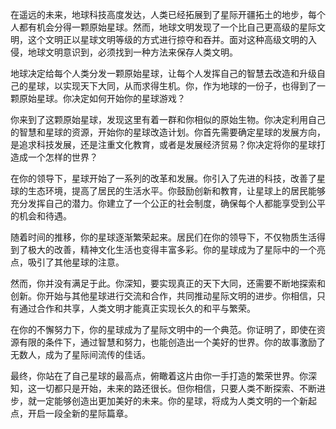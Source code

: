 在遥远的未来，地球科技高度发达，人类已经拓展到了星际开疆拓土的地步，每个人都有机会分得一颗原始星球。然而，地球文明发现了一个比自己更高级的星际文明，这个文明正以星球文明等级的方式进行掠夺和吞并。面对这种高级文明的入侵，地球文明意识到，必须找到一种方法来保存人类文明。

地球决定给每个人类分发一颗原始星球，让每个人发挥自己的智慧去改造和升级自己的星球，以实现天下大同，从而求得生机。你，作为地球的一份子，也得到了一颗原始星球。你决定如何开始你的星球游戏？

你来到了这颗原始星球，发现这里有着一群和你相似的原始生物。你决定利用自己的智慧和星球的资源，开始你的星球改造计划。你首先需要确定星球的发展方向，是追求科技发展，还是注重文化教育，或者是发展经济贸易？你决定将你的星球打造成一个怎样的世界？

在你的领导下，星球开始了一系列的改革和发展。你引入了先进的科技，改善了星球的生态环境，提高了居民的生活水平。你鼓励创新和教育，让星球上的居民能够充分发挥自己的潜力。你建立了一个公正的社会制度，确保每个人都能享受到公平的机会和待遇。

随着时间的推移，你的星球逐渐繁荣起来。居民们在你的领导下，不仅物质生活得到了极大的改善，精神文化生活也变得丰富多彩。你的星球成为了星际中的一个亮点，吸引了其他星球的注意。

然而，你并没有满足于此。你深知，要实现真正的天下大同，还需要不断地探索和创新。你开始与其他星球进行交流和合作，共同推动星际文明的进步。你相信，只有通过合作和共享，人类文明才能真正实现长久的和平与繁荣。

在你的不懈努力下，你的星球成为了星际文明中的一个典范。你证明了，即使在资源有限的条件下，通过智慧和努力，也能创造出一个美好的世界。你的故事激励了无数人，成为了星际间流传的佳话。

最终，你站在了自己星球的最高点，俯瞰着这片由你一手打造的繁荣世界。你深知，这一切都只是开始，未来的路还很长。但你相信，只要人类不断探索、不断进步，就一定能够创造出更加美好的未来。你的星球，将成为人类文明的一个新起点，开启一段全新的星际篇章。
